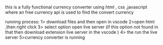 this  is a fully functional currency converter using html , css ,javascript where an free currency api is used to find the convert currency 


running process: 
1> download files and then open in vscode
2>open html ,then right click 
3> select option open live server (if this option not found in that then download extension live server  in the vscode   ) 
4> the run the live server
5>currency converter is running
